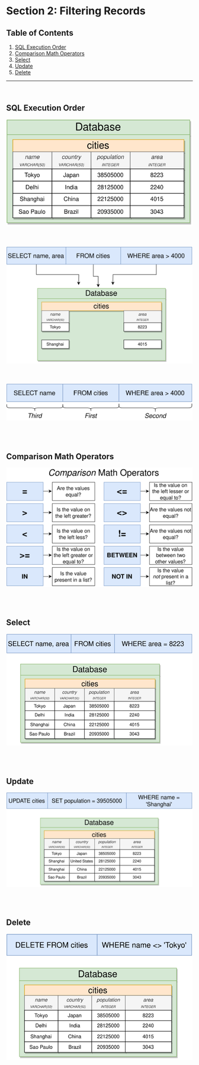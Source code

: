 # Section 2: Filtering Records

## Table of Contents

1. [SQL Execution Order](#sql-execution-order)
1. [Comparison Math Operators](#comparison-math-operators)
1. [Select](#select)
1. [Update](#update)
1. [Delete](#delete)

---

<br/>

## SQL Execution Order
<div align="center"><img src="../../diagrams/03/sql-1.svg" /></div><br/><br/><br/>
<div align="center"><img src="../../diagrams/03/sql-2.svg" /></div><br/><br/><br/>
<div align="center"><img src="../../diagrams/03/sql-3.svg" /></div><br/><br/><br/>

## Comparison Math Operators
<div align="center"><img src="../../diagrams/03/sql-4.svg" /></div><br/><br/><br/>

## Select
<div align="center"><img src="../../diagrams/03/sql-5.svg" /></div><br/><br/><br/>

## Update
<div align="center"><img src="../../diagrams/03/sql-6.svg" /></div><br/><br/><br/>

## Delete
<div align="center"><img src="../../diagrams/03/sql-7.svg" /></div><br/><br/><br/>
